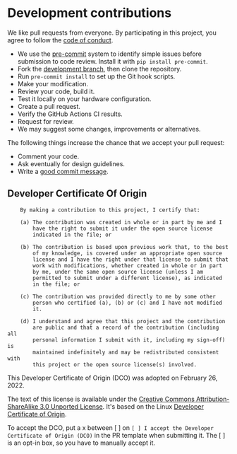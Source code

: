 # Development contributions

We like pull requests from everyone. By participating in this project, you
agree to follow the [code of conduct](https://github.com/theengs/gateway/blob/master/CODE_OF_CONDUCT.md).

* We use the [pre-commit](https://pre-commit.com) system to identify simple issues before submission to code review. Install it with `pip install pre-commit`.
* Fork the [development branch](https://github.com/theengs/gateway/tree/development), then clone the repository.
* Run `pre-commit install` to set up the Git hook scripts.
* Make your modification.
* Review your code, build it.
* Test it locally on your hardware configuration.
* Create a pull request.
* Verify the GitHub Actions CI results.
* Request for review.
* We may suggest some changes, improvements or alternatives.

The following things increase the chance that we accept your pull request:

* Comment your code.
* Ask eventually for design guidelines.
* Write a [good commit message](http://tbaggery.com/2008/04/19/a-note-about-git-commit-messages.html).

## Developer Certificate Of Origin

```
    By making a contribution to this project, I certify that:

    (a) The contribution was created in whole or in part by me and I
        have the right to submit it under the open source license
        indicated in the file; or

    (b) The contribution is based upon previous work that, to the best
        of my knowledge, is covered under an appropriate open source
        license and I have the right under that license to submit that
        work with modifications, whether created in whole or in part
        by me, under the same open source license (unless I am
        permitted to submit under a different license), as indicated
        in the file; or

    (c) The contribution was provided directly to me by some other
        person who certified (a), (b) or (c) and I have not modified
        it.

    (d) I understand and agree that this project and the contribution
        are public and that a record of the contribution (including all
        personal information I submit with it, including my sign-off) is
        maintained indefinitely and may be redistributed consistent with
        this project or the open source license(s) involved.
```

<!-- vale Google.Passive = NO -->

This Developer Certificate of Origin (DCO) was adopted on February 26, 2022.

<!-- vale Google.Passive = YES -->

The text of this license is available under the [Creative Commons Attribution-ShareAlike 3.0 Unported License](http://creativecommons.org/licenses/by-sa/3.0/). It's based on the Linux [Developer Certificate of Origin](http://elinux.org/Developer_Certificate_Of_Origin).

To accept the DCO, put a x between [ ] on `[ ] I accept the Developer Certificate of Origin (DCO)` in the PR template when submitting it. The [ ] is an opt-in box, so you have to manually accept it.

